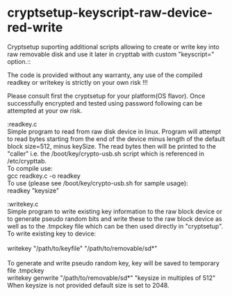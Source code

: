 # cryptsetup-keyscript-raw-device-red-write
Cryptsetup suporting additional scripts allowing to create or write key into raw removable disk and use it later in crypttab with custom "keyscript=" option.::

The code is provided without any warranty, any use of the compiled readkey or writekey is strictly on your own risk !!!

Please consult first the cryptsetup for your platform(OS flavor). Once successfully encrypted and tested using password following can be attempted at your ow risk.

:readkey.c  <br />
    Simple program to read from raw disk device in linux. Program will attempt to read bytes starting from the end of the device minus length of the default block size=512, minus keySize. The read bytes then will be printed to the "caller" i.e. the /boot/key/crypto-usb.sh script which is referenced in /etc/crypttab.<br />
    To compile use:  <br />
      gcc readkey.c -o readkey  <br />
    To use (please see /boot/key/crypto-usb.sh for sample usage):  <br />
      readkey "keysize"
    
:writekey.c  <br />
    Simple program to write existing key information to the raw block device or to generate pseudo random bits and write these to the raw block device as well as to the .tmpckey file which can be then used directly in "cryptsetup".  <br />
    To write existing key to device:  <br />                                            
      writekey "/path/to/keyfile"  "/path/to/removable/sd*"  <br />                 
    To generate and write pseudo random key, key will be saved to temporary file .tmpckey  <br />
      writekey genwrite "/path/to/removable/sd*" "keysize in multiples of 512"  <br />
    When keysize is not provided default size is set to 2048.  <br />            
    
